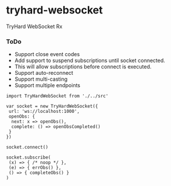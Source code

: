 # tryhard-websocket
TryHard WebSocket Rx

### ToDo
- Support close event codes
- Add support to suspend subscriptions until socket connected.
 - This will allow subscriptions before connect is executed.
- Support auto-reconnect
- Support multi-casting
- Support multiple endpoints

```
import TryHardWebSocket from './../src'

var socket = new TryHardWebSocket({
 url: 'ws://localhost:1000',
 openObs: {
  next: x => openObs(),
  complete: () => openObsCompleted()
 }
})

socket.connect()

socket.subscribe(
 (x) => { /* noop */ },
 (e) => { errObs() },
 () => { completeObs() }
)
```
